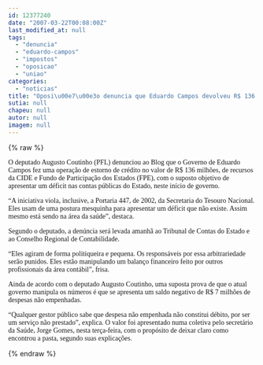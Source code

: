 ```yaml
---
id: 12377240
date: "2007-03-22T00:08:00Z"
last_modified_at: null
tags:
  - "denuncia"
  - "eduardo-campos"
  - "impostos"
  - "oposicao"
  - "uniao"
categories:
  - "noticias"
title: "Oposi\u00e7\u00e3o denuncia que Eduardo Campos devolveu R$ 136 milh\u00f5es em impostos \u00e0 Uni\u00e3o, para justificar rombo"
sutia: null
chapeu: null
autor: null
imagem: null
---
```

{% raw %}
<p><P><FONT face=Verdana>O deputado Augusto Coutinho (PFL) denunciou ao Blog que o Governo de Eduardo Campos fez uma operação de estorno de crédito no valor de R$ 136 milhões, de recursos da CIDE e Fundo de Participação dos Estados (FPE), com o suposto objetivo de apresentar um déficit nas contas públicas do Estado, neste início de governo.</FONT></P></p>
<p><P><FONT face=Verdana>“A iniciativa viola, inclusive, a Portaria 447, de 2002, da Secretaria do Tesouro Nacional. Eles usam de uma postura mesquinha para apresentar um déficit que não existe. Assim mesmo está sendo na área da saúde”, destaca. </FONT></P></p>
<p><P><FONT face=Verdana>Segundo o deputado, a denúncia será levada amanhã ao Tribunal de Contas do Estado e ao Conselho Regional de Contabilidade.</FONT></P></p>
<p><P><FONT face=Verdana>“Eles agiram de forma politiqueira e pequena. Os responsáveis por essa arbitrariedade serão punidos. Eles estão manipulando um balanço financeiro feito por outros profissionais da área contábil”, frisa.</FONT></P></p>
<p><P><FONT face=Verdana>Ainda de acordo com o deputado Augusto Coutinho, uma suposta prova de que o atual governo manipula os números é que se apresenta um saldo negativo de R$ 7 milhões de despesas não empenhadas. </FONT></P></p>
<p><P><FONT face=Verdana>“Qualquer gestor público sabe que despesa não empenhada não constitui débito, por ser um serviço não prestado”, explica. O valor foi apresentado numa coletiva pelo secretário da Saúde, Jorge Gomes, nesta terça-feira, com o propósito de deixar claro como encontrou a pasta, segundo suas explicações.</FONT></P> </p>
{% endraw %}